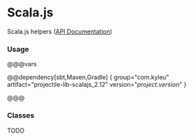# Scala.js

Scala.js helpers ([API Documentation](../api/projectile-lib-scalajs))

### Usage

@@@vars

@@dependency[sbt,Maven,Gradle] {
  group="com.kyleu"
  artifact="projectile-lib-scalajs_2.12"
  version="$project.version$"
}

@@@

### Classes

TODO
